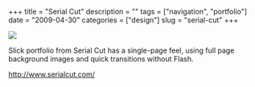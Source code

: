 +++
title = "Serial Cut"
description = ""
tags = ["navigation", "portfolio"]
date = "2009-04-30"
categories = ["design"]
slug = "serial-cut"
+++


 

  <div id="screens-thumbs" class="clearfix">
    <div class="txt-center" id="design-submission"><a href="http://www.serialcut.com/"><img id='bluga-thumbnail-1585' class='bluga-thumbnail large' src='/media/bluga/
wt49f9a6d9d3d35_0.jpg'/></a></div>  
  </div>   
<p>Slick portfolio from Serial Cut has a single-page feel, using full page background images and quick transitions without Flash.</p>
<p><a href="http://www.serialcut.com/">http://www.serialcut.com/</a></p>




